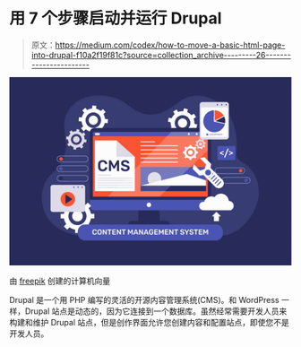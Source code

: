 # 用 7 个步骤启动并运行 Drupal

> 原文：<https://medium.com/codex/how-to-move-a-basic-html-page-into-drupal-f10a2f19f81c?source=collection_archive---------26----------------------->

![](img/726ac9f786f9605fe0242710d1525f2c.png)

由 [freepik](https://www.freepik.com/vectors/computer) 创建的计算机向量

Drupal 是一个用 PHP 编写的灵活的开源内容管理系统(CMS)。和 WordPress 一样，Drupal 站点是动态的，因为它连接到一个数据库。虽然经常需要开发人员来构建和维护 Drupal 站点，但是创作界面允许您创建内容和配置站点，即使您不是开发人员。